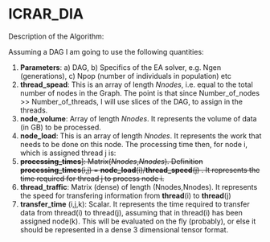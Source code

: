 # ICRAR_DIA


Description of the Algorithm: 

Assuming a DAG I am going to use the following quantities:
1. __Parameters__: a) DAG, b) Specifics of the EA solver, e.g. Ngen (generations), c) Npop (number of individuals in population) etc 
2. __thread_spead__: This is an array of length *Nnodes*, i.e. equal to the total number of nodes in the Graph. The point is that since Number_of_nodes >> Number_of_threads, I will use slices of the DAG, to assign in the threads. 
3. __node_volume__: Array of length *Nnodes*. It represents the volume of data (in GB) to be processed. 
3. __node_load__: This is an array of length *Nnodes*. It represents the work that needs to be done on this node. The processing time then, for node i, which is assigned thread j is:
4. <del>__processing_times__]: Matrix(*Nnodes*,*Nnodes*). Definition __processing_times__(i,j) = __node_load__(i)/__thread_speed__(j) . It represents the time required for thread j to process node i.</del> 
5. __thread_traffic__: Matrix (dense) of length (Nnodes,Nnodes). It represents the speed for transfering information from __thread__(i) to __thread__(j)
6. __transfer_time__ (i,j,k): Scalar. It represents the time required to transfer data from thread(i) to thread(j), assuming that in thread(i) has been assigned node(k). This will be evaluated on the fly (probably), or else it should be represented in a dense 3 dimensional tensor format. 
